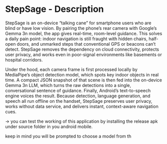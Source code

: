 # StepSage - Description
StepSage is an on-device “talking cane” for smartphone users who are blind or have low vision. By pairing the phone’s rear camera with Google’s Gemma 3n model, the app gives real-time, room-level guidance. This solves a daily pain point: indoor navigation is still fraught with hidden chairs, half-open doors, and unmarked steps that conventional GPS or beacons can’t detect. StepSage removes the dependency on cloud connectivity, protects user privacy, and works even in poor-signal environments like basements or hospital corridors.

Under the hood, each camera frame is first processed locally by MediaPipe’s object detection model, which spots key indoor objects in real time. A compact JSON snapshot of that scene is then fed into the on-device Gemma 3n LLM, which turns the raw detections into a single, conversational sentence of guidance. Finally, Android’s text-to-speech engine voices the result. Because detection, language generation, and speech all run offline on the handset, StepSage preserves user privacy, works without data service, and delivers instant, context-aware navigation cues.

-> you can test the working of this application by installing the release apk under source folder in you android mobile.

keep in mind you will be prompted to choose a model from th

